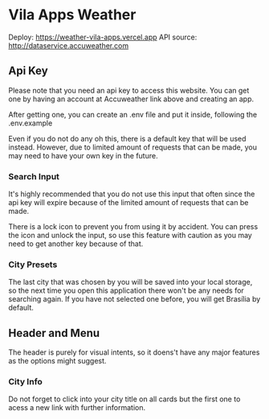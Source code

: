 # Vila Apps Weather

Deploy: https://weather-vila-apps.vercel.app
API source: http://dataservice.accuweather.com

## Api Key

Please note that you need an api key to access this website. You can get one by having an account at Accuweather link above and creating an app.

After getting one, you can create an .env file and put it inside, following the .env.example

Even if you do not do any oh this, there is a default key that will be used instead. However, due to limited amount of requests that can be made, you may need to have your own key in the future.

### Search Input

It's highly recommended that you do not use this input that often since the api key will expire because of the limited amount of requests that can be made.

There is a lock icon to prevent you from using it by accident. You can press the icon and unlock the input, so use this feature with caution as you may need to get another key because of that.

### City Presets

The last city that was chosen by you will be saved into your local storage, so the next time you open this application there won't be any needs for searching again. If you have not selected one before, you will get Brasília by default.

## Header and Menu

The header is purely for visual intents, so it doens't have any major features as the options might suggest.

### City Info

Do not forget to click into your city title on all cards but the first one to acess a new link with further information.
